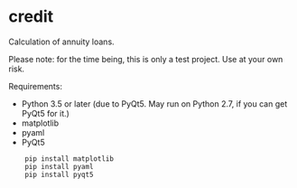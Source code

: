 # credit

Calculation of annuity loans.

Please note: for the time being, this is only a test project. Use at your own risk.

Requirements:

  * Python 3.5 or later (due to PyQt5. May run on Python 2.7, if you can get PyQt5 for it.)
  * matplotlib
  * pyaml
  * PyQt5

```
    pip install matplotlib
    pip install pyaml
    pip install pyqt5
```